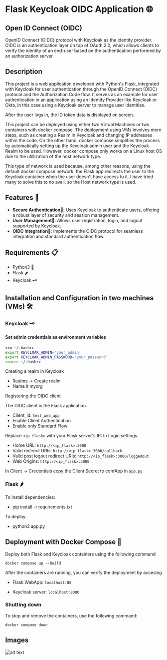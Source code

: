 # Flask Keycloak OIDC Application 🌐

## Open ID Connect (OIDC)

OpenID Connect (OIDC) protocol with Keycloak as the identity provider. OIDC is an authentication layer on top of OAuth 2.0, which allows clients to verify the identity of an end-user based on the authentication performed by an authorization server


## Description
This project is a web application developed with Python's Flask, integrated with Keycloak for user authentication through the OpenID Connect (OIDC) protocol and the Authorization Code flow.
It serves as an example for user authentication in an application using an Identity Provider like Keycloak or Okta, in this case using a Keycloak server to manage user identities.

After the user logs in, the ID token data is displayed on screen.

This project can be deployed using either two Virtual Machines or two containers with docker compose. The deployment using VMs involves more steps, such as creating a Realm in Keycloak and changing IP addresses within the code. On the other hand, docker compose simplifies the process by automatically setting up the Keycloak admin user and the Keycloak Realm to be used. However, docker compose only works on a Linux host OS due to the utillization of the host network type.

This type of network is used because, among other reasons, using the default docker compose network, the Flask app redirects the user to the Keycloak container when the user doesn't have access to it. I have tried many to solve this to no avail, so the Host network type is used.

## Features 🔐
- **Secure Authentication**🔐: Uses Keycloak to authenticate users, offering a robust layer of security and session management.
- **User Management**👥: Allows user registration, login, and logout supported by Keycloak.
- **OIDC Integration**🔗: Implements the OIDC protocol for seamless integration and standard authentication flow.

## Requirements 📋
- Python3 🐍
- Flask 🌶️
- Keycloak 🗝️

## Installation and Configuration in two machines (VMs) 🛠️

### Keycloak 🗝️

#### Set admin credentials as environment variables
```sh
vim ~/.bashrc
export KEYCLOAK_ADMIN='your_admin'
export KEYCLOAK_ADMIN_PASSWORD='your_password'
source ~/.bashrc
```

Creating a realm in Keycloak

- Realms -> Create realm
- Name it myorg

Registering the OIDC client

The OIDC client is the Flask application.

- Client_id: ``test_web_app``
- Enable Client Authentication
- Enable only Standard Flow

Replace ``<ip_flask>`` with your Flask server's IP:
In Login settings:

- Home URL: ``http://<ip_flask>:3000``
- Valid redirect URIs: ``http://<ip_flask>:3000/callback``
- Valid post logout redirect URIs: ``http://<ip_flask>:3000/loggedout``
- Web Origins: ``http://<ip_flask>:3000``

In Client -> Credentials copy the Client Secret to confApp in ``app.py``

### Flask 🌶️

To install dependencies:

- pip install -r requirements.txt

To deploy:

- python3 app.py

## Deployment with Docker Compose 🐳

Deploy both Flask and Keycloak containers using the following command

```docker compose up --build```

After the containers are running, you can verify the deployment by accesing 

- Flask WebApp: ```localhost:80```

- Keycloak server: ```localhost:8080```

### Shutting down

To stop and remove the containers, use the following command: 

```docker compose down```

## Images
![alt text](https://github.com/adam-p/markdown-here/raw/master/src/common/images/icon48.png "Logo Title Text 1")

